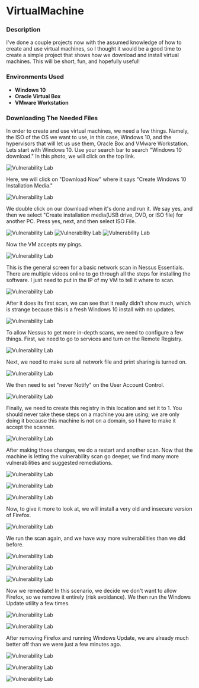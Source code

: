 # VirtualMachine

### Description
I've done a couple projects now with the assumed knowledge of how to create and use virtual machines, so I thought it would be a good time to create a simple project that shows how we download and install virtual machines. This will be short, fun, and hopefully useful!

### Environments Used
- **Windows 10**
- **Oracle Virtual Box**
- **VMware Workstation**

### Downloading The Needed Files

In order to create and use virtual machines, we need a few things. Namely, the ISO of the OS we want to use, in this case, Windows 10, and the hypervisors that will let us use them, Oracle Box and VMware Workstation. Lets start with Windows 10. Use your search bar to search "Windows 10 download." In this photo, we will click on the top link. 

![Vulnerability Lab](https://imgur.com/4uRH9Vr.png)

Here, we will click on "Download Now" where it says "Create Windows 10 Installation Media."

![Vulnerability Lab](https://imgur.com/El04QJn.png)

We double click on our download when it's done and run it. We say yes, and then we select "Create installation media(USB drive, DVD, or ISO file) for another PC. Press yes, next, and then select ISO File. 

![Vulnerability Lab](https://imgur.com/byIGMCK.png)
![Vulnerability Lab](https://imgur.com/a3J9n3T.png)
![Vulnerability Lab](https://imgur.com/4mmOeUZ.png)

Now the VM accepts my pings.

![Vulnerability Lab](https://imgur.com/AlOm8c3.png)

This is the general screen for a basic network scan in Nessus Essentials. There are multiple videos online to go through all the steps for installing the software. I just need to put in the IP of my VM to tell it where to scan.

![Vulnerability Lab](https://imgur.com/gqWQm6Y.png)

After it does its first scan, we can see that it really didn't show much, which is strange because this is a fresh Windows 10 install with no updates.

![Vulnerability Lab](https://imgur.com/iukVA0b.png)

To allow Nessus to get more in-depth scans, we need to configure a few things. First, we need to go to services and turn on the Remote Registry.

![Vulnerability Lab](https://imgur.com/Qw8PJcg.png)

Next, we need to make sure all network file and print sharing is turned on.

![Vulnerability Lab](https://imgur.com/iaQFPxW.png)

We then need to set "never Notify" on the User Account Control.

![Vulnerability Lab](https://imgur.com/3EJPMDT.png)

Finally, we need to create this registry in this location and set it to 1. You should never take these steps on a machine you are using; we are only doing it because this machine is not on a domain, so I have to make it accept the scanner.

![Vulnerability Lab](https://imgur.com/y3JamRH.png)

After making those changes, we do a restart and another scan. Now that the machine is letting the vulnerability scan go deeper, we find many more vulnerabilities and suggested remediations.

![Vulnerability Lab](https://imgur.com/L4eLCwl.png)

![Vulnerability Lab](https://imgur.com/4DbAYGD.png)

![Vulnerability Lab](https://imgur.com/wki4iJN.png)

Now, to give it more to look at, we will install a very old and insecure version of Firefox.

![Vulnerability Lab](https://imgur.com/eG2t8MG.png)

We run the scan again, and we have way more vulnerabilities than we did before.

![Vulnerability Lab](https://imgur.com/nCvklVo.png)

![Vulnerability Lab](https://imgur.com/zp2Mmfx.png)

![Vulnerability Lab](https://imgur.com/BIHP50M.png)

Now we remediate! In this scenario, we decide we don't want to allow Firefox, so we remove it entirely (risk avoidance). We then run the Windows Update utility a few times.

![Vulnerability Lab](https://imgur.com/htHxdFF.png)

![Vulnerability Lab](https://imgur.com/pkqyf82.png)

After removing Firefox and running Windows Update, we are already much better off than we were just a few minutes ago.

![Vulnerability Lab](https://imgur.com/fs9ZDFu.png)

![Vulnerability Lab](https://imgur.com/cQjqgSj.png)

![Vulnerability Lab](https://imgur.com/j8MGz4k.png)
